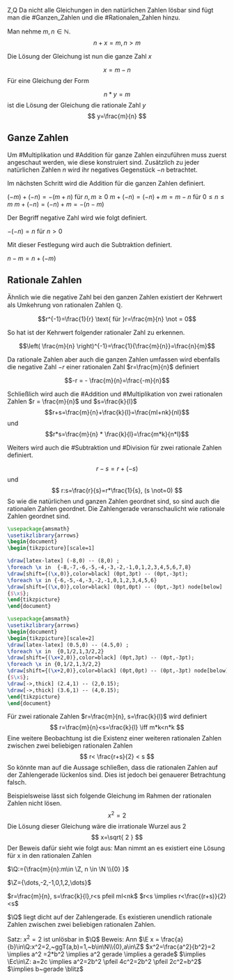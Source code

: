 Z,Q 
Da nicht alle Gleichungen in den natürlichen Zahlen lösbar sind fügt man die #Ganzen_Zahlen und die #Rationalen_Zahlen hinzu.

Man nehme $m,n \in \mathbb{N}$.
$$
n+x=m ,n>m
$$

Die Lösung der Gleichung ist nun die ganze Zahl $x$

$$
x = m-n
$$
Für eine Gleichung der Form 

$$
n*y=m
$$
ist die Lösung der Gleichung die rationale Zahl $y$
$$
y=\frac{m}{n}
$$

## Ganze Zahlen
Um #Multiplikation und #Addition für ganze Zahlen einzuführen muss zuerst angeschaut werden, wie diese konstruiert sind. Zusätzlich zu jeder natürlichen Zahlen $n$ wird ihr negatives Gegenstück $-n$ betrachtet. 

Im nächsten Schritt wird die Addition für die ganzen Zahlen definiert.

$(-m)+(-n)=-(m+n) \text{ für }n,m\geq 0$
$m+(-n)=(-n)+m=m-n \text{ für }0\leq n\leq m$ 
$m+(-n)=(-n)+m=-(n-m)$

Der Begriff negative Zahl wird wie folgt definiert.

$-(-n) = n \text{ für }n>0$

Mit dieser Festlegung wird auch die Subtraktion definiert.

$n-m=n+(-m)$

## Rationale Zahlen

Ähnlich wie die negative Zahl bei den ganzen Zahlen existiert der Kehrwert als Umkehrung von rationalen Zahlen $\mathbb{Q}$.

$$r^{-1}=\frac{1}{r} \text{ für }r=\frac{m}{n} \not = 0$$

So hat ist der Kehrwert folgender rationaler Zahl zu erkennen.

$$\left( \frac{m}{n} \right)^{-1}=\frac{1}{\frac{m}{n}}=\frac{n}{m}$$

Da rationale Zahlen aber auch die ganzen Zahlen umfassen wird ebenfalls die negative Zahl $-r$ einer rationalen Zahl $r=\frac{m}{n}$ definiert

$$-r = - \frac{m}{n}=\frac{-m}{n}$$

Schließlich wird auch die #Addition und #Multiplikation von zwei rationalen Zahlen $r = \frac{m}{n}$ und $s=\frac{k}{l}$
$$r+s=\frac{m}{n}+\frac{k}{l}=\frac{ml+nk}{nl}$$ und
$$r*s=\frac{m}{n} * \frac{k}{l}=\frac{m*k}{n*l}$$

Weiters wird auch die #Subtraktion und #Division für zwei rationale Zahlen definiert.

$$
r-s=r+(-s)
$$
und
$$
r:s=\frac{r}{s}=r*\frac{1}{s}, (s \not=0)
$$
So wie die natürlichen und ganzen Zahlen geordnet sind, so sind auch die rationalen Zahlen geordnet. Die Zahlengerade veranschaulicht wie rationale Zahlen geordnet sind.

```tikz 
\usepackage{amsmath}
\usetikzlibrary{arrows}
\begin{document}
\begin{tikzpicture}[scale=1]

\draw[latex-latex] (-8,0) -- (8,0) ;
\foreach \x in  {-8,-7,-6,-5,-4,-3,-2,-1,0,1,2,3,4,5,6,7,8}
\draw[shift={(\x,0)},color=black] (0pt,3pt) -- (0pt,-3pt);
\foreach \x in {-6,-5,-4,-3,-2,-1,0,1,2,3,4,5,6}
\draw[shift={(\x,0)},color=black] (0pt,0pt) -- (0pt,-3pt) node[below] 
{$\x$};
\end{tikzpicture}
\end{document}
```

```tikz 
\usepackage{amsmath}
\usetikzlibrary{arrows}
\begin{document}
\begin{tikzpicture}[scale=2]
\draw[latex-latex] (0.5,0) -- (4.5,0) ;
\foreach \x in  {0,1/2,1,3/2,2}
\draw[shift={(\x+2,0)},color=black] (0pt,3pt) -- (0pt,-3pt);
\foreach \x in {0,1/2,1,3/2,2}
\draw[shift={(\x+2,0)},color=black] (0pt,0pt) -- (0pt,-3pt) node[below] 
{$\x$};
\draw[->,thick] (2.4,1) -- (2,0.15); 
\draw[->,thick] (3.6,1) -- (4,0.15); 
\end{tikzpicture}
\end{document}
```

Für zwei rationale Zahlen $r=\frac{m}{n}, s=\frac{k}{l}$ wird definiert
$$
r=\frac{m}{n}<s=\frac{k}{l} \iff m*k<n*k
$$
Eine weitere Beobachtung ist die Existenz einer weiteren rationalen Zahlen zwischen zwei beliebigen rationalen Zahlen
$$
r< \frac{r+s}{2} < s
$$
So könnte man auf die Aussage schließen, dass die rationalen Zahlen auf der Zahlengerade lückenlos sind. Dies ist jedoch bei genauerer Betrachtung falsch.

Beispielsweise lässt sich folgende Gleichung im Rahmen der rationalen Zahlen nicht lösen.
$$
x^2=2
$$
Die Lösung dieser Gleichung wäre die irrationale Wurzel aus 2
$$
x=\sqrt{ 2 }
$$
Der Beweis dafür sieht wie folgt aus:
Man nimmt an es existiert eine Lösung für x in den rationalen Zahlen

$\Q:={\frac{m}{n}:m\in \Z, n \in \N \\{0} }$

$\Z={\dots,-2,-1,0,1,2,\dots}$ 

$r=\frac{m}{n}, s=\frac{k}{l},r<s pfeil ml<nk$
$r<s \implies r<\frac{(r+s)}{2}<s$

$\Q$ liegt dicht auf der Zahlengerade. Es existieren unendlich rationale Zahlen zwischen zwei beliebigen rationalen Zahlen.

Satz: $x^2=2$ ist unlösbar in $\Q$
Beweis: Ann $\E x = \frac{a}{b}\in\Q:x^2=2,~ggT(a,b)=1,~b\in\N\\{0},a\in\Z$
$x^2=\frac{a^2}{b^2}=2 \implies a^2 =2*b^2 \implies a^2 gerade \implies a gerade$
$\implies \Ec\in\Z: a=2c \implies a^2=2b^2 \pfeil 4c^2=2b^2 \pfeil 2c^2=b^2$
$\implies b~gerade \blitz$
